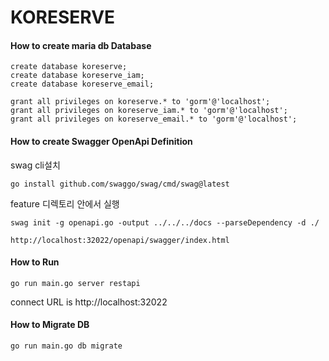 # KORESERVE #

#### How to create maria db Database ####
```
create database koreserve;
create database koreserve_iam;
create database koreserve_email;

grant all privileges on koreserve.* to 'gorm'@'localhost';
grant all privileges on koreserve_iam.* to 'gorm'@'localhost';
grant all privileges on koreserve_email.* to 'gorm'@'localhost';
```

#### How to create Swagger OpenApi Definition ####
swag cli설치
```
go install github.com/swaggo/swag/cmd/swag@latest
```

feature 디렉토리 안에서 실행
```
swag init -g openapi.go -output ../../../docs --parseDependency -d ./
```
```
http://localhost:32022/openapi/swagger/index.html
```

#### How to Run  ####
```
go run main.go server restapi
```
connect URL is
http://localhost:32022

#### How to Migrate DB  ####
```
go run main.go db migrate
```


